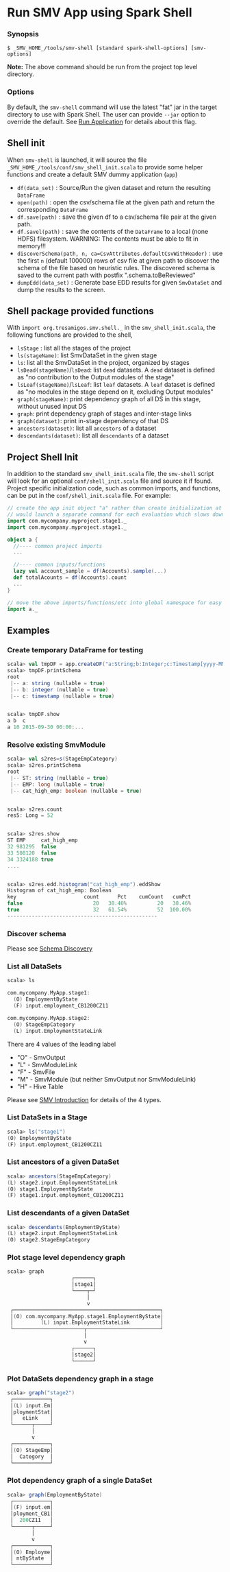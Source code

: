 # Run SMV App using Spark Shell

### Synopsis
```shell
$ _SMV_HOME_/tools/smv-shell [standard spark-shell-options] [smv-options]
```

**Note:**  The above command should be run from the project top level directory.

### Options
By default, the `smv-shell` command will use the latest "fat" jar in the target directory to use with Spark Shell.
The user can provide `--jar` option to override the default.  See [Run Application](run_app.md) for details about this flag.

## Shell init
When `smv-shell` is launched, it will source the file `_SMV_HOME_/tools/conf/smv_shell_init.scala` to provide some
helper functions and create a default SMV dummy application (`app`)

* `df(data_set)` :  Source/Run the given dataset and return the resulting `DataFrame`
* `open(path)` : open the csv/schema file at the given path and return the corresponding `DataFrame`
* `df.save(path)` : save the given df to a csv/schema file pair at the given path.
* `df.savel(path)` : save the contents of the `DataFrame` to a local (none HDFS) filesystem.  WARNING: The contents must be able to fit in memory!!!
* `discoverSchema(path, n, ca=CsvAttributes.defaultCsvWithHeader)` : use the first `n` (default 100000) rows of csv file at given path to discover the schema of the file based on heuristic rules.  The discovered schema is saved to the current path with postfix
 ".schema.toBeReviewed"
* `dumpEdd(data_set)` : Generate base EDD results for given `SmvDataSet` and dump the results to the screen.

## Shell package provided functions
With `import org.tresamigos.smv.shell._` in the `smv_shell_init.scala`, the following
functions are provided to the shell,

* `lsStage` : list all the stages of the project
* `ls(stageName)`: list SmvDataSet in the given stage
* `ls`: list all the SmvDataSet in the project, organized by stages
* `lsDead(stageName)`/`lsDead`: list `dead` datasets. A `dead` dataset is defined as "no contribution to the Output modules of the stage"
* `lsLeaf(stageName)`/`lsLeaf`: list `leaf` datasets. A `leaf` dataset is defined as "no modules in the stage depend on it, excluding Output modules"
* `graph(stageName)`: print dependency graph of all DS in this stage, without unused input DS
* `graph`: print dependency graph of stages and inter-stage links
* `graph(dataset)`: print in-stage dependency of that DS
* `ancestors(dataset)`: list all `ancestors` of a dataset
* `descendants(dataset)`: list all `descendants` of a dataset

## Project Shell Init
In addition to the standard `smv_shell_init.scala` file, the `smv-shell` script will look for an optional `conf/shell_init.scala` file and source it if found.
Project specific initialization code, such as common imports, and functions, can be put in the `conf/shell_init.scala` file.  For example:

```scala
// create the app init object "a" rather than create initialization at top level because shell
// would launch a separate command for each evaluation which slows down startup considerably.
import com.mycompany.myproject.stage1._
import com.mycompany.myproject.stage1._

object a {
  //---- common project imports
  ...

  //---- common inputs/functions
  lazy val account_sample = df(Accounts).sample(...)
  def totalAcounts = df(Accounts).count
  ...
}

// move the above imports/functions/etc into global namespace for easy access.
import a._
```

## Examples

### Create temporary DataFrame for testing
```scala
scala> val tmpDF = app.createDF("a:String;b:Integer;c:Timestamp[yyyy-MM-dd]", "a,10,2015-09-30")
scala> tmpDF.printSchema
root
 |-- a: string (nullable = true)
 |-- b: integer (nullable = true)
 |-- c: timestamp (nullable = true)


scala> tmpDF.show
a b  c
a 10 2015-09-30 00:00:...
```

### Resolve existing SmvModule
```scala
scala> val s2res=s(StageEmpCategory)
scala> s2res.printSchema
root
 |-- ST: string (nullable = true)
 |-- EMP: long (nullable = true)
 |-- cat_high_emp: boolean (nullable = true)


scala> s2res.count
res5: Long = 52


scala> s2res.show
ST EMP     cat_high_emp
32 981295  false
33 508120  false
34 3324188 true
....


scala> s2res.edd.histogram("cat_high_emp").eddShow
Histogram of cat_high_emp: Boolean
key                      count      Pct    cumCount   cumPct
false                       20   38.46%          20   38.46%
true                        32   61.54%          52  100.00%
-------------------------------------------------
```

### Discover schema
Please see [Schema Discovery](schema_discovery.md)

### List all DataSets
```scala
scala> ls

com.mycompany.MyApp.stage1:
  (O) EmploymentByState
  (F) input.employment_CB1200CZ11

com.mycompany.MyApp.stage2:
  (O) StageEmpCategory
  (L) input.EmploymentStateLink
```
There are 4 values of the leading label
* "O" - SmvOutput
* "L" - SmvModuleLink
* "F" - SmvFile
* "M" - SmvModule (but neither SmvOutput nor SmvModuleLink)
* "H" - Hive Table

Please see [SMV Introduction](smv_intro.md) for details of the 4 types.

### List DataSets in a Stage
```scala
scala> ls("stage1")
(O) EmploymentByState
(F) input.employment_CB1200CZ11
```

### List ancestors of a given DataSet
```scala
scala> ancestors(StageEmpCategory)
(L) stage2.input.EmploymentStateLink
(O) stage1.EmploymentByState
(F) stage1.input.employment_CB1200CZ11
```

### List descendants of a given DataSet
```scala
scala> descendants(EmploymentByState)
(L) stage2.input.EmploymentStateLink
(O) stage2.StageEmpCategory
```

### Plot stage level dependency graph
```scala
scala> graph
                     ┌──────┐
                     │stage1│
                     └────┬─┘
                          │
                          v
 ┌────────────────────────────────────────────────┐
 │(O) com.mycompany.MyApp.stage1.EmploymentByState│
 │         (L) input.EmploymentStateLink          │
 └───────────────────────┬────────────────────────┘
                         │
                         v
                     ┌──────┐
                     │stage2│
                     └──────┘
```

### Plot DataSets dependency graph in a stage
```scala
scala> graph("stage2")
 ┌────────────┐
 │(L) input.Em│
 │ploymentStat│
 │   eLink    │
 └──────┬─────┘
        │
        v
 ┌────────────┐
 │(O) StageEmp│
 │  Category  │
 └────────────┘
```

### Plot dependency graph of a single DataSet
```scala
scala> graph(EmploymentByState)
 ┌────────────┐
 │(F) input.em│
 │ployment_CB1│
 │  200CZ11   │
 └──────┬─────┘
        │
        v
 ┌────────────┐
 │(O) Employme│
 │ ntByState  │
 └────────────┘
```
